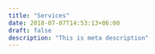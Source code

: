 ```yaml
---
title: "Services"
date: 2018-07-07T14:53:13+06:00
draft: false
description: "This is meta description"
---
```

